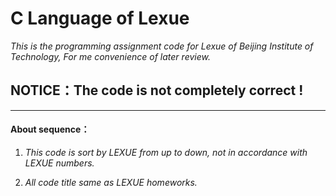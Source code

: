 # C Language of Lexue
*This is the programming assignment code for Lexue of Beijing Institute of Technology, For me convenience of later review.*

## **NOTICE：The code is not completely correct !**
----
#### About sequence：
1. *This code is sort by LEXUE from up to down, not in accordance with LEXUE numbers.*

2. *All code title same as LEXUE homeworks.*
